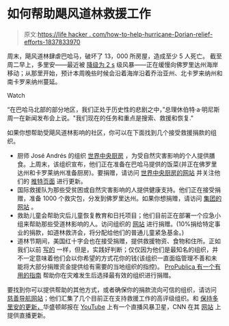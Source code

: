 # 如何帮助飓风道林救援工作

> 原文:[https://life hacker . com/how-to-help-hurricane-Dorian-relief-efforts-1837833970](https://lifehacker.com/how-to-help-hurricane-dorian-relief-efforts-1837833970)

周末，飓风道林肆虐巴哈马，破坏了 13，000 所房屋，造成至少 5 人死亡。 截至周二早上，多里安——最近被 [降级为 2 s](https://www.nytimes.com/2019/09/03/us/hurricane-dorian-updates.html?smtyp=cur&smid=tw-nytnational&module=inline) 级风暴——正在缓慢向佛罗里达州海岸移动；从那里开始，预计本周晚些时候会沿着海岸沿着乔治亚州、北卡罗来纳州和南卡罗来纳州蔓延。

Watch

“在巴哈马北部的部分地区，我们正处于历史性的悲剧之中，”总理休伯特·a·明尼斯周一在新闻发布会上说。"我们现在的任务和重点是搜索、救援和恢复."

如果你想帮助受飓风道林影响的社区，你可以在下面找到几个接受救援捐款的组织。

*   厨师 José Andrés 的组织 [世界中央厨房](https://wck.org/) ，为受自然灾害影响的个人提供膳食。上周末，该组织宣布，他们正在准备在巴哈马提供的饭菜(并正在佛罗里达州和卡罗莱纳州准备厨房)。要捐赠，请访问 [世界中央厨房的网站](https://donate.wck.org/give/236738/#!/donation/checkout) 并关注他们的 [推特页面](https://twitter.com/WCKitchen) 进行更新。
*   国际救援队为那些受贫困或自然灾害影响的人提供健康支持。他们正在接受捐赠，准备 1000 个救灾包，分发到佛罗里达州。如果你想捐赠，请访问 [集团的网站](https://www.irteams.org/donate/hurricane-dorian) 。
*   救助儿童会帮助灾后儿童恢复教育和日托项目；他们目前正在部署一个应急小组来帮助那些受道林影响的人。访问组织的 [网站](https://support.savethechildren.org/site/Donation2?df_id=3562&3562.donation=form1) 进行捐赠。(10%捐给特定事业的捐款，如道林救济会，将分配给他们的普通儿童紧急基金。)
*   道林节期间，美国红十字会也在接受捐赠，提供救援物资、食物和住所。正如我们以前 [写的](https://lifehacker.com/where-to-donate-to-harvey-relief-beyond-the-red-cross-1798643261) 一样，但是，实践好判断；仅仅因为他们是最知名的组织，并不一定意味着他们会以你希望的方式花你的钱(该组织一直面临管理不善和未能将大部分捐赠资金提供给有需要的当地组织的指控)。 [ProPublica 有一个有用的指南](https://www.propublica.org/article/5-tips-for-donating-after-disasters) 帮助你在灾难发生后选择最有效的组织进行捐赠。

要找到你可以提供帮助的其他方式，或者确保你的捐款流向可信的组织，请访问 [慈善导航网站](https://www.charitynavigator.org/index.cfm?bay=content.view&cpid=7485)；他们汇集了几个目前正在支持救援工作的高评级组织。和 [保持多里安的更新，](https://earther.gizmodo.com/how-to-stream-hurricane-dorian-news-1837781911)华盛顿邮报在 [YouTube](https://www.youtube.com/watch?v=p9ZRukFK4oA) 上有一个直播风暴卫星，CNN 在其 [网站](https://www.cnn.com/us/live-news/hurricane-dorian-us-florida/index.html) 上提供直播更新。